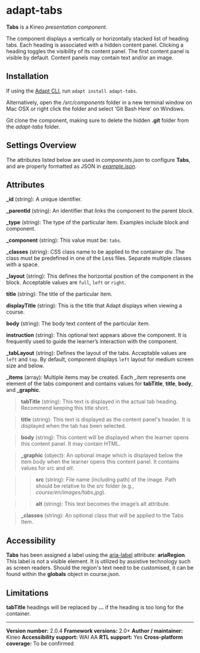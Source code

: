 # adapt-tabs

**Tabs** is a Kineo *presentation component*.

The component displays a vertically or horizontally stacked list of heading tabs. Each heading is associated with a hidden content panel. Clicking a heading toggles the visibility of its content panel. The first content panel is visible by default. Content panels may contain text and/or an image.

## Installation

If using the [Adapt CLI](https://github.com/adaptlearning/adapt-cli), run `adapt install adapt-tabs`.

Alternatively, open the */src/components* folder in a new terminal window on Mac OSX or right click the folder and select 'Git Bash Here' on Windows.

Git clone the component, making sure to delete the hidden **.git** folder from the *adapt-tabs* folder.

## Settings Overview

The attributes listed below are used in *components.json* to configure **Tabs**, and are properly formatted as JSON in [*example.json*](https://github.com/cgkineo/adapt-tabs/blob/master/example.json).

## Attributes

**_id** (string): A unique identifier.

**_parentId** (string): An identifier that links the component to the parent block.

**_type** (string): The type of the particular item. Examples include block and component.

**_component** (string): This value must be: `tabs`.

**_classes** (string): CSS class name to be applied to the container div. The class must be predefined in one of the Less files. Separate multiple classes with a space.

**_layout** (string): This defines the horizontal position of the component in the block. Acceptable values are `full`, `left` or `right`.

**title** (string): The title of the particular item.

**displayTitle** (string): This is the title that Adapt displays when viewing a course.

**body** (string): The body text content of the particular item.

**instruction** (string): This optional text appears above the component. It is frequently used to
guide the learner’s interaction with the component.

**_tabLayout** (string): Defines the layout of the tabs. Acceptable values are `left` and `top`. By default, component displays `left` layout for medium screen size and below.

**_items** (array): Multiple items may be created. Each *_item* represents one element of the tabs component and contains values for **tabTitle**, **title**, **body**, and **_graphic**.

>**tabTitle** (string): This text is displayed in the actual tab heading. Recommend keeping this title short.

>**title** (string): This text is displayed as the content panel's header. It is displayed when the tab has been selected.

>**body** (string): This content will be displayed when the learner opens this content panel. It may contain HTML.

>**_graphic** (object): An optional image which is displayed below the item body when the learner opens this content panel. It contains values for *src* and *alt*.

>>**src** (string): File name (including path) of the image. Path should be relative to the *src* folder (e.g., *course/en/images/tabs.jpg*).

>>**alt** (string): This text becomes the image’s alt attribute.

>**_classes** (string): An optional class that will be applied to the Tabs Item.

## Accessibility
**Tabs** has been assigned a label using the [aria-label](https://github.com/adaptlearning/adapt_framework/wiki/Aria-Labels) attribute: **ariaRegion**. This label is not a visible element. It is utilized by assistive technology such as screen readers. Should the region's text need to be customised, it can be found within the **globals** object in course.json.

## Limitations

**tabTitle** headings will be replaced by **...** if the heading is too long for the container.

----------------------------
**Version number:**  2.0.4
**Framework versions:** 2.0+
**Author / maintainer:** Kineo
**Accessibility support:** WAI AA
**RTL support:** Yes
**Cross-platform coverage:** To be confirmed
